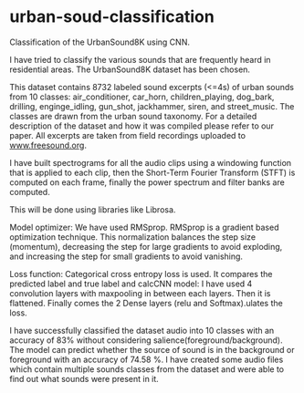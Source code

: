 # urban-soud-classification
Classification of the UrbanSound8K using CNN.

I have tried to classify the various sounds that are frequently heard in residential areas.
The UrbanSound8K dataset has been chosen.

This dataset contains 8732 labeled sound excerpts (<=4s) of urban sounds from 10 classes: air_conditioner, car_horn, children_playing, dog_bark, drilling, enginge_idling, gun_shot, jackhammer, siren, and street_music. The classes are drawn from the urban sound taxonomy. For a detailed description of the dataset and how it was compiled please refer to our paper.
All excerpts are taken from field recordings uploaded to www.freesound.org. 

I have built spectrograms for all the audio clips using a windowing function that is applied to each clip, then the Short-Term Fourier Transform (STFT) is computed on each frame, finally the power spectrum and filter banks are computed. 

This will be done using libraries like Librosa.

Model optimizer: We have used RMSprop.
RMSprop is a gradient based optimization technique. This normalization balances the step size (momentum), decreasing the step for large gradients to avoid exploding, and increasing the step for small gradients to avoid vanishing.

Loss function: Categorical cross entropy loss is used.
 It compares the predicted label and true label and calcCNN model:
I have used 4 convolution layers with maxpooling in between each layers.
Then it is flattened.
Finally comes the 2 Dense layers (relu and Softmax).ulates the loss.

I have successfully classified the dataset audio into 10 classes with an accuracy of 83% without considering salience(foreground/background).
The model can predict whether the source of sound is in the background or foreground with an accuracy of 74.58 %.
I have created some audio files which contain multiple sounds classes from the dataset and were able to find out what sounds were present in it.
